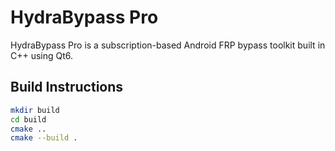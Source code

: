 # HydraBypass Pro

HydraBypass Pro is a subscription-based Android FRP bypass toolkit built in C++ using Qt6.

## Build Instructions

```bash
mkdir build
cd build
cmake ..
cmake --build .
```